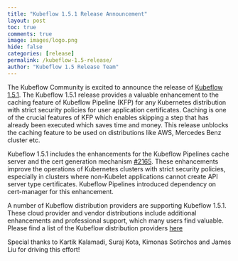 ```yaml
---
title: "Kubeflow 1.5.1 Release Announcement"
layout: post
toc: true
comments: true
image: images/logo.png
hide: false
categories: [release]
permalink: /kubeflow-1.5-release/
author: "Kubeflow 1.5 Release Team"
---
```


The Kubeflow Community is excited to announce the release of [Kubeflow 1.5.1](https://github.com/kubeflow/manifests/releases/tag/v1.5.1). The Kubeflow 1.5.1 release provides a valuable enhancement to the caching feature of Kubeflow Pipeline (KFP) for any Kubernetes distribution with strict security policies for user application certificates. Caching is one of the crucial features of KFP which enables skipping a step that has already been executed which saves time and money. This release unblocks the caching feature to be used on distributions like AWS, Mercedes Benz cluster etc.

Kubeflow 1.5.1 includes the enhancements for the Kubeflow Pipelines cache server and the cert generation mechanism [#2165](https://github.com/kubeflow/manifests/issues/2165). These enhancements improve the operations of Kubernetes clusters with strict security policies, especially in clusters where non-Kubelet applications cannot create API server type certificates. Kubeflow Pipelines introduced dependency on cert-manager for this enhancement.

A number of Kubeflow distribution providers are supporting Kubeflow 1.5.1. These cloud provider and vendor distributions include additional enhancements and professional support, which many users find valuable. Please find a list of the Kubeflow distribution providers [here](https://www.kubeflow.org/docs/started/installing-kubeflow/#install-a-packaged-kubeflow-distribution)

Special thanks to Kartik Kalamadi, Suraj Kota, Kimonas Sotirchos and James Liu for driving this effort!
